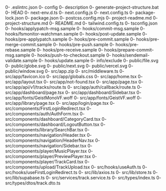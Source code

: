 ﻿0- .eslintrc.json
0- config
0- description
0- generate-project-structure.bat
0- HEAD
0- next-env.d.ts
0- next.config.js
0- next.config.ts
0- package-lock.json
0- package.json
0- postcss.config.mjs
0- project-readme.md
0- project-structure.md
0- README.md
0- tailwind.config.ts
0- tsconfig.json
0- hooks/applypatch-msg.sample
0- hooks/commit-msg.sample
0- hooks/fsmonitor-watchman.sample
0- hooks/post-update.sample
0- hooks/pre-applypatch.sample
0- hooks/pre-commit.sample
0- hooks/pre-merge-commit.sample
0- hooks/pre-push.sample
0- hooks/pre-rebase.sample
0- hooks/pre-receive.sample
0- hooks/prepare-commit-msg.sample
0- hooks/push-to-checkout.sample
0- hooks/sendemail-validate.sample
0- hooks/update.sample
0- info/exclude
0- public/file.svg
0- public/globe.svg
0- public/next.svg
0- public/vercel.svg
0- public/window.svg
0- src/app.zip
0- src/middleware.ts
0- src/app/favicon.ico
0- src/app/globals.css
0- src/app/home.tsx
0- src/app/layout.tsx
0- src/app/not-found.tsx
0- src/app/page.tsx
0- src/app/api/v1/tracks/route.ts
0- src/app/auth/callback/route.ts
0- src/app/dashboard/page.tsx
0- src/app/dashboard/Sidebar.tsx
0- src/app/fonts/GeistMonoVF.woff
0- src/app/fonts/GeistVF.woff
0- src/app/library/page.tsx
0- src/app/login/page.tsx
0- src/components/FirstLoginRedirect.tsx
0- src/components/auth/AuthForm.tsx
0- src/components/dashboard/CategoryCard.tsx
0- src/components/dashboard/LogoutButton.tsx
0- src/components/library/SearchBar.tsx
0- src/components/navigation/Header.tsx
0- src/components/navigation/HeaderNav.tsx
0- src/components/navigation/Sidebar.tsx
0- src/components/player/MusicPlayer.tsx
0- src/components/player/PreviewPlayer.tsx
0- src/components/player/TrackCard.tsx
0- src/components/upload/TrackUpload.tsx
0- src/hooks/useAuth.ts
0- src/hooks/useFirstLoginRedirect.ts
0- src/lib/axios.ts
0- src/lib/store.ts
0- src/lib/supabase.ts
0- src/services/track.service.ts
0- src/types/index.ts
0- src/types/dtos/track.dto.ts
